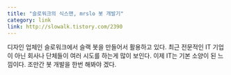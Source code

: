 ```yaml
---
title: "슬로워크의 식스맨, mrslo 봇 개발기"
category: link
link: http://slowalk.tistory.com/2390
---
```


디자인 업체인 슬로워크에서 슬랙 봇을 만들어서 활용하고 있다. 최근 전문적인 IT 기업이 아닌 회사나 단체들이 여러 시도를 하는게 많이 보인다. 이제 IT는 기본 소양이 된 느낌이다. 조만간 봇 개발을 한번 해봐야 겠다.
